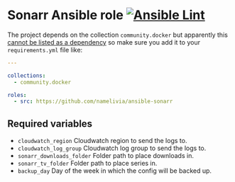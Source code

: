 # Sonarr Ansible role [![Ansible Lint](https://github.com/namelivia/ansible-sonarr/actions/workflows/ansible-lint.yml/badge.svg)](https://github.com/namelivia/ansible-sonarr/actions/workflows/ansible-lint.yml)

The project depends on the collection `community.docker` but apparently this [cannot be listed as a dependency](https://github.com/ansible/ansible/issues/62847) so make sure you add it to your `requirements.yml` file like:

```yml
---

collections:
  - community.docker

roles:
  - src: https://github.com/namelivia/ansible-sonarr
```

## Required variables
 - `cloudwatch_region` Cloudwatch region to send the logs to.
 - `cloudwatch_log_group` Cloudwatch log group to send the logs to.
 - `sonarr_downloads_folder` Folder path to place downloads in.
 - `sonarr_tv_folder` Folder path to place series in.
 - `backup_day` Day of the week in which the config will be backed up.
